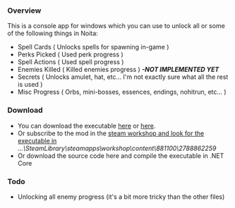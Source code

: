 <h3>Overview</h3>

This is a console app for windows which you can use to unlock all or some of the following things in Noita:

* Spell Cards ( Unlocks spells for spawning in-game )
* Perks Picked ( Used perk progress )
* Spell Actions ( Used spell progress )
* Enemies Killed ( Killed enemies progress ) <i><b> -NOT IMPLEMENTED YET</b></i>
* Secrets ( Unlocks amulet, hat, etc... I'm not exactly sure what all the rest is used )
* Misc Progress ( Orbs, mini-bosses, essences, endings, nohitrun, etc... )


<h3>Download</h3>

* You can download the executable <a href="https://drive.google.com/file/d/12DaR5tmVsmzErLR6Lt1bjRrhHWpGjrOt/view?usp=sharing">here</a> or <a href="https://github.com/Dextrome/noita-unlock-progress/blob/master/steamworkshop/dextrome_unlock_progress/Noita-UnlockAllProgress.exe">here</a>.
* Or subscribe to the mod in the <a href="https://steamcommunity.com/sharedfiles/filedetails/?id=2788862259">steam workshop and look for the executable in</a> <i>...\SteamLibrary\steamapps\workshop\content\881100\2788862259</i>
* Or download the source code here and compile the executable in .NET Core

<h3>Todo</h3>

* Unlocking all enemy progress (it's a bit more tricky than the other files)

